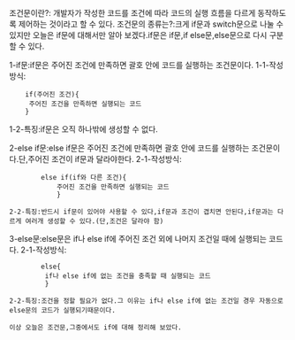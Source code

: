 조건문이란?: 개발자가 작성한 코드를 조건에 따라 코드의 실행 흐름을 다르게 동작하도록 제어하는 것이라고 할 수 있다.
조건문의 종류는?:크게 if문과 switch문으로 나눌 수 있지만 오늘은 if문에 대해서만 알아 보겠다.if문은 if문,if else문,else문으로 다시 구분할 수 있다.

1-if문:if문은 주어진 조건에 만족하면 괄호 안에 코드를 실행하는 조건문이다.
    1-1-작성방식:
    
        if(주어진 조건){
         주어진 조건을 만족하면 실행되는 코드       
        }
   1-2-특징:if문은 오직 하나밖에 생성할 수 없다.     
        
2-else if문:else if문은 주어진 조건에 만족하면 괄호 안에 코드를 실행하는 조건문이다.단,주어진 조건이 if문과 달라야한다.
    2-1-작성방식:
            
            else if(if와 다른 조건){
                주어진 조건을 만족하면 실행되는 코드
                }
            
    2-2-특징:반드시 if문이 있어야 사용할 수 있다,if문과 조건이 겹치면 안된다,if문과는 다르게 여러개 생성할 수 있다.(단,조건은 달라야 함)
    
3-else문:else문은 if나 else if에 주어진 조건 외에 나머지 조건일 때에 실행되는 코드다.
    2-1-작성방식:
            
            else{
             if나 else if에 없는 조건을 충족할 때 실행되는 코드   
             }
            
    2-2-특징:조건을 정할 필요가 없다.그 이유는 if나 else if에 없는 조건일 경우 자동으로 else문의 코드가 실행되기때문이다.    
    
    이상 오늘은 조건문,그중에서도 if에 대해 정리해 보았다.
